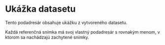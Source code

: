 # Ukážka datasetu
Tento podadresár obsahuje ukážku z vytvoreného datasetu.

Každá referenčná snímka má svoj vlastný podadresár s rovnakým menom, v ktorom sa nachádzajú zachytené snímky.
